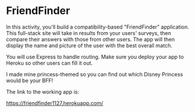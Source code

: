 # FriendFinder

In this activity, you'll build a compatibility-based "FriendFinder" application. This full-stack site will take in results from your users' surveys, then compare their answers with those from other users. The app will then display the name and picture of the user with the best overall match.

You will use Express to handle routing. Make sure you deploy your app to Heroku so other users can fill it out.


I made mine princess-themed so you can find out which Disney Princess would be your BFF!

The link to the working app is:

https://friendfinder1127.herokuapp.com/